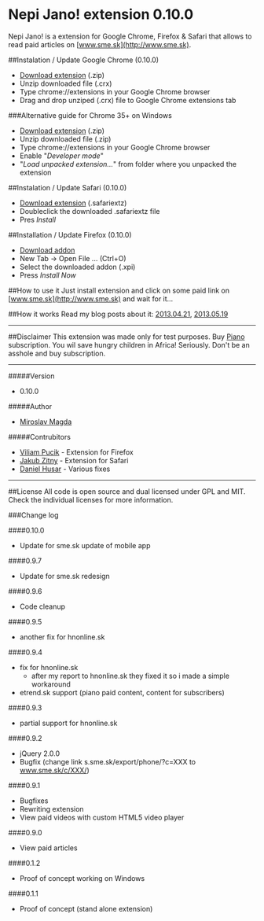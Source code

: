 Nepi Jano! extension 0.10.0
=======

Nepi Jano! is a extension for Google Chrome, Firefox & Safari that allows to read paid articles on [www.sme.sk](http://www.sme.sk).
 
##Instalation / Update Google Chrome (0.10.0)
* [Download extension](https://github.com/ejci/nepi-jano/raw/master/releases/nepi_jano_0.10.0.crx.zip) (.zip)
* Unzip downloaded file (.crx)
* Type chrome://extensions in your Google Chrome browser
* Drag and drop unziped (.crx) file to Google Chrome extensions tab

###Alternative guide for Chrome 35+ on Windows
* [Download extension](https://github.com/ejci/nepi-jano/raw/master/releases/nepi_jano_0.10.0.zip) (.zip)
* Unzip downloaded file (.zip)
* Type chrome://extensions in your Google Chrome browser
* Enable "*Developer mode*"
* "*Load unpacked extension...*" from folder where you unpacked the extension

##Instalation / Update Safari (0.10.0)
* [Download extension](https://github.com/ejci/nepi-jano/raw/master/releases/nepi_jano_0.10.0.safariextz) (.safariextz)
* Doubleclick the downloaded .safariextz file
* Pres *Install*

##Installation / Update Firefox (0.10.0)
* [Download addon](https://github.com/ejci/nepi-jano/raw/master/releases/nepi-jano_0.10.0.xpi)
* New Tab -> Open File ... (Ctrl+O)
* Select the downloaded addon (.xpi)
* Press *Install Now*


##How to use it
Just install extension and click on some paid link on [www.sme.sk](http://www.sme.sk) and wait for it...

##How it works
Read my blog posts about it: [2013.04.21](http://blog.ejci.net/2013/04/21/piano-and-sme-sk/), [2013.05.19](http://blog.ejci.net/2013/05/19/paid-content-for-free-on-slovak-news-portals/)

---
##Disclaimer
This extension was made only for test purposes.
Buy [Piano](http://www.pianomedia.sk) subscription. You wil save hungry children in Africa! Seriously. Don't be an asshole and buy subscription.

---
#####Version
* 0.10.0

#####Author
* [Miroslav Magda](http://ejci.net)

#####Contrubitors
* [Viliam Pucik](https://github.com/viliampucik) - Extension for Firefox
* [Jakub Zitny](https://github.com/jakubzitny) - Extension for Safari
* [Daniel Husar](https://github.com/danielhusar) - Various fixes

---

##License
All code is open source and dual licensed under GPL and MIT. Check the individual licenses for more information.


###Change log

####0.10.0
* Update for sme.sk update of mobile app

####0.9.7
* Update for sme.sk redesign

####0.9.6
* Code cleanup 

####0.9.5
* another fix for hnonline.sk 

####0.9.4
* fix for hnonline.sk
     - after my report to hnonline.sk they fixed it so i made a simple workaround
* etrend.sk support (piano paid content, content for subscribers)

####0.9.3
* partial support for hnonline.sk

####0.9.2
* jQuery 2.0.0
* Bugfix (change link s.sme.sk/export/phone/?c=XXX to www.sme.sk/c/XXX/)

####0.9.1
* Bugfixes
* Rewriting extension
* View paid videos with custom HTML5 video player

####0.9.0
* View paid articles

####0.1.2
* Proof of concept working on Windows

####0.1.1
* Proof of concept (stand alone extension)
